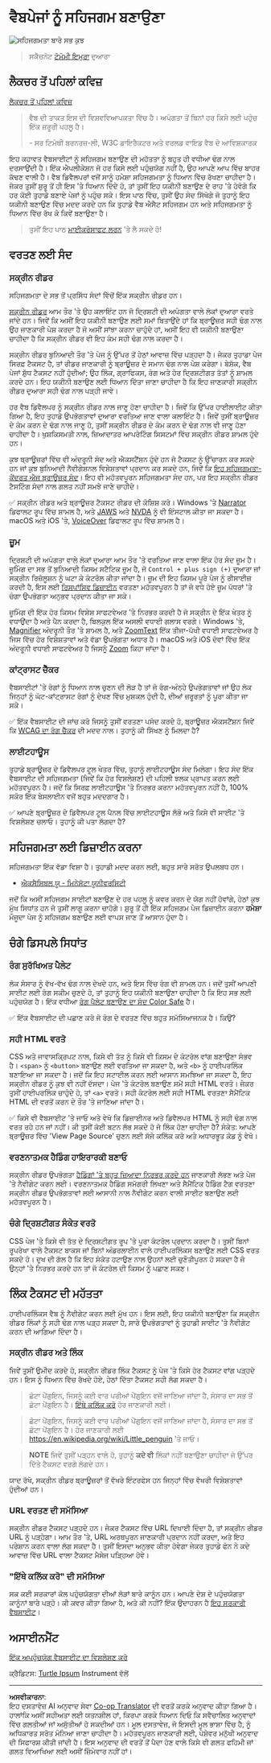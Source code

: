 <!--
CO_OP_TRANSLATOR_METADATA:
{
  "original_hash": "f0c88c3e2cefa8952d356f802b1e47ca",
  "translation_date": "2025-08-28T22:36:56+00:00",
  "source_file": "1-getting-started-lessons/3-accessibility/README.md",
  "language_code": "pa"
}
-->
# ਵੈਬਪੇਜਾਂ ਨੂੰ ਸਹਿਜਗਮ ਬਣਾਉਣਾ

![ਸਹਿਜਗਮਤਾ ਬਾਰੇ ਸਭ ਕੁਝ](../../../../translated_images/webdev101-a11y.8ef3025c858d897a403a1a42c0897c76e11b724d9a8a0c0578dd4316f7507622.pa.png)
> ਸਕੈਚਨੋਟ [ਟੋਮੋਮੀ ਇਮੁਰਾ](https://twitter.com/girlie_mac) ਦੁਆਰਾ

## ਲੈਕਚਰ ਤੋਂ ਪਹਿਲਾਂ ਕਵਿਜ਼
[ਲੈਕਚਰ ਤੋਂ ਪਹਿਲਾਂ ਕਵਿਜ਼](https://ff-quizzes.netlify.app/web/)

> ਵੈਬ ਦੀ ਤਾਕਤ ਇਸ ਦੀ ਵਿਸ਼ਵਵਿਆਪਕਤਾ ਵਿੱਚ ਹੈ। ਅਪੰਗਤਾ ਤੋਂ ਬਿਨਾਂ ਹਰ ਕਿਸੇ ਲਈ ਪਹੁੰਚ ਇੱਕ ਜ਼ਰੂਰੀ ਪਹਲੂ ਹੈ।
>
> \- ਸਰ ਟਿਮੋਥੀ ਬਰਨਰਜ਼-ਲੀ, W3C ਡਾਇਰੈਕਟਰ ਅਤੇ ਵਰਲਡ ਵਾਇਡ ਵੈਬ ਦੇ ਆਵਿਸ਼ਕਾਰਕ

ਇਹ ਕਹਾਵਤ ਵੈਬਸਾਈਟਾਂ ਨੂੰ ਸਹਿਜਗਮ ਬਣਾਉਣ ਦੀ ਮਹੱਤਤਾ ਨੂੰ ਬਹੁਤ ਹੀ ਵਧੀਆ ਢੰਗ ਨਾਲ ਦਰਸਾਉਂਦੀ ਹੈ। ਇੱਕ ਐਪਲੀਕੇਸ਼ਨ ਜੋ ਹਰ ਕਿਸੇ ਲਈ ਪਹੁੰਚਯੋਗ ਨਹੀਂ ਹੈ, ਉਹ ਆਪਣੇ ਆਪ ਵਿੱਚ ਬਾਹਰ ਕੱਢਣ ਵਾਲੀ ਹੈ। ਵੈਬ ਡਿਵੈਲਪਰਾਂ ਵਜੋਂ ਸਾਨੂੰ ਹਮੇਸ਼ਾ ਸਹਿਜਗਮਤਾ ਨੂੰ ਧਿਆਨ ਵਿੱਚ ਰੱਖਣਾ ਚਾਹੀਦਾ ਹੈ। ਜੇਕਰ ਤੁਸੀਂ ਸ਼ੁਰੂ ਤੋਂ ਹੀ ਇਸ 'ਤੇ ਧਿਆਨ ਦਿੰਦੇ ਹੋ, ਤਾਂ ਤੁਸੀਂ ਇਹ ਯਕੀਨੀ ਬਣਾਉਣ ਦੇ ਰਾਹ 'ਤੇ ਹੋਵੋਗੇ ਕਿ ਹਰ ਕੋਈ ਤੁਹਾਡੇ ਬਣਾਏ ਪੇਜਾਂ ਨੂੰ ਪਹੁੰਚ ਸਕੇ। ਇਸ ਪਾਠ ਵਿੱਚ, ਤੁਸੀਂ ਉਹ ਸੰਦ ਸਿੱਖੋਗੇ ਜੋ ਤੁਹਾਨੂੰ ਇਹ ਯਕੀਨੀ ਬਣਾਉਣ ਵਿੱਚ ਮਦਦ ਕਰਦੇ ਹਨ ਕਿ ਤੁਹਾਡੇ ਵੈਬ ਐਸੈਟ ਸਹਿਜਗਮ ਹਨ ਅਤੇ ਸਹਿਜਗਮਤਾ ਨੂੰ ਧਿਆਨ ਵਿੱਚ ਰੱਖ ਕੇ ਕਿਵੇਂ ਬਣਾਉਣਾ ਹੈ।

> ਤੁਸੀਂ ਇਹ ਪਾਠ [ਮਾਈਕਰੋਸਾਫਟ ਲਰਨ](https://docs.microsoft.com/learn/modules/web-development-101/accessibility/?WT.mc_id=academic-77807-sagibbon) 'ਤੇ ਲੈ ਸਕਦੇ ਹੋ!

## ਵਰਤਣ ਲਈ ਸੰਦ

### ਸਕ੍ਰੀਨ ਰੀਡਰ

ਸਹਿਜਗਮਤਾ ਦੇ ਸਭ ਤੋਂ ਪ੍ਰਸਿੱਧ ਸੰਦਾਂ ਵਿੱਚੋਂ ਇੱਕ ਸਕ੍ਰੀਨ ਰੀਡਰ ਹਨ।

[ਸਕ੍ਰੀਨ ਰੀਡਰ](https://en.wikipedia.org/wiki/Screen_reader) ਆਮ ਤੌਰ 'ਤੇ ਉਹ ਕਲਾਇੰਟ ਹਨ ਜੋ ਦ੍ਰਿਸ਼ਟੀ ਦੀ ਅਪੰਗਤਾ ਵਾਲੇ ਲੋਕਾਂ ਦੁਆਰਾ ਵਰਤੇ ਜਾਂਦੇ ਹਨ। ਜਿਵੇਂ ਕਿ ਅਸੀਂ ਇਹ ਯਕੀਨੀ ਬਣਾਉਣ ਲਈ ਸਮਾਂ ਬਿਤਾਉਂਦੇ ਹਾਂ ਕਿ ਬ੍ਰਾਊਜ਼ਰ ਸਹੀ ਢੰਗ ਨਾਲ ਉਹ ਜਾਣਕਾਰੀ ਪੇਸ਼ ਕਰਦਾ ਹੈ ਜੋ ਅਸੀਂ ਸਾਂਝਾ ਕਰਨਾ ਚਾਹੁੰਦੇ ਹਾਂ, ਅਸੀਂ ਇਹ ਵੀ ਯਕੀਨੀ ਬਣਾਉਣਾ ਚਾਹੀਦਾ ਹੈ ਕਿ ਸਕ੍ਰੀਨ ਰੀਡਰ ਵੀ ਇਹ ਕੰਮ ਸਹੀ ਢੰਗ ਨਾਲ ਕਰਦਾ ਹੈ।

ਸਕ੍ਰੀਨ ਰੀਡਰ ਬੁਨਿਆਦੀ ਤੌਰ 'ਤੇ ਪੇਜ ਨੂੰ ਉੱਪਰ ਤੋਂ ਹੇਠਾਂ ਆਵਾਜ਼ ਵਿੱਚ ਪੜ੍ਹਦਾ ਹੈ। ਜੇਕਰ ਤੁਹਾਡਾ ਪੇਜ ਸਿਰਫ਼ ਟੈਕਸਟ ਹੈ, ਤਾਂ ਰੀਡਰ ਜਾਣਕਾਰੀ ਨੂੰ ਬ੍ਰਾਊਜ਼ਰ ਦੇ ਸਮਾਨ ਢੰਗ ਨਾਲ ਪੇਸ਼ ਕਰੇਗਾ। ਬੇਸ਼ੱਕ, ਵੈਬ ਪੇਜਾਂ ਸ਼ੁੱਧ ਟੈਕਸਟ ਨਹੀਂ ਹੁੰਦੀਆਂ; ਉਹ ਲਿੰਕ, ਗ੍ਰਾਫਿਕਸ, ਰੰਗ ਅਤੇ ਹੋਰ ਦ੍ਰਿਸ਼ਟੀਗਤ ਤੱਤਾਂ ਨੂੰ ਸ਼ਾਮਲ ਕਰਦੇ ਹਨ। ਇਹ ਯਕੀਨੀ ਬਣਾਉਣ ਲਈ ਧਿਆਨ ਦਿੱਤਾ ਜਾਣਾ ਚਾਹੀਦਾ ਹੈ ਕਿ ਇਹ ਜਾਣਕਾਰੀ ਸਕ੍ਰੀਨ ਰੀਡਰ ਦੁਆਰਾ ਸਹੀ ਢੰਗ ਨਾਲ ਪੜ੍ਹੀ ਜਾਵੇ।

ਹਰ ਵੈਬ ਡਿਵੈਲਪਰ ਨੂੰ ਸਕ੍ਰੀਨ ਰੀਡਰ ਨਾਲ ਜਾਣੂ ਹੋਣਾ ਚਾਹੀਦਾ ਹੈ। ਜਿਵੇਂ ਕਿ ਉੱਪਰ ਹਾਈਲਾਈਟ ਕੀਤਾ ਗਿਆ ਹੈ, ਇਹ ਤੁਹਾਡੇ ਉਪਭੋਗਤਾਵਾਂ ਦੁਆਰਾ ਵਰਤਿਆ ਜਾਣ ਵਾਲਾ ਕਲਾਇੰਟ ਹੈ। ਜਿਵੇਂ ਤੁਸੀਂ ਬ੍ਰਾਊਜ਼ਰ ਦੇ ਕੰਮ ਕਰਨ ਦੇ ਢੰਗ ਨਾਲ ਜਾਣੂ ਹੋ, ਤੁਸੀਂ ਸਕ੍ਰੀਨ ਰੀਡਰ ਦੇ ਕੰਮ ਕਰਨ ਦੇ ਢੰਗ ਨਾਲ ਵੀ ਜਾਣੂ ਹੋਣਾ ਚਾਹੀਦਾ ਹੈ। ਖੁਸ਼ਕਿਸਮਤੀ ਨਾਲ, ਜ਼ਿਆਦਾਤਰ ਆਪਰੇਟਿੰਗ ਸਿਸਟਮਾਂ ਵਿੱਚ ਸਕ੍ਰੀਨ ਰੀਡਰ ਸ਼ਾਮਲ ਹੁੰਦੇ ਹਨ।

ਕੁਝ ਬ੍ਰਾਊਜ਼ਰਾਂ ਵਿੱਚ ਵੀ ਅੰਦਰੂਨੀ ਸੰਦ ਅਤੇ ਐਕਸਟੈਂਸ਼ਨ ਹੁੰਦੇ ਹਨ ਜੋ ਟੈਕਸਟ ਨੂੰ ਉੱਚਾਰਨ ਕਰ ਸਕਦੇ ਹਨ ਜਾਂ ਕੁਝ ਬੁਨਿਆਦੀ ਨੈਵੀਗੇਸ਼ਨਲ ਵਿਸ਼ੇਸ਼ਤਾਵਾਂ ਪ੍ਰਦਾਨ ਕਰ ਸਕਦੇ ਹਨ, ਜਿਵੇਂ ਕਿ [ਇਹ ਸਹਿਜਗਮਤਾ-ਕੇਂਦਰਤ ਐਜ ਬ੍ਰਾਊਜ਼ਰ ਸੰਦ](https://support.microsoft.com/help/4000734/microsoft-edge-accessibility-features)। ਇਹ ਵੀ ਮਹੱਤਵਪੂਰਨ ਸਹਿਜਗਮਤਾ ਸੰਦ ਹਨ, ਪਰ ਇਹ ਸਕ੍ਰੀਨ ਰੀਡਰ ਟੈਸਟਿੰਗ ਸੰਦਾਂ ਨਾਲ ਗਲਤ ਨਹੀਂ ਸਮਝੇ ਜਾਣੇ ਚਾਹੀਦੇ।

✅ ਸਕ੍ਰੀਨ ਰੀਡਰ ਅਤੇ ਬ੍ਰਾਊਜ਼ਰ ਟੈਕਸਟ ਰੀਡਰ ਦੀ ਕੋਸ਼ਿਸ਼ ਕਰੋ। Windows 'ਤੇ [Narrator](https://support.microsoft.com/windows/complete-guide-to-narrator-e4397a0d-ef4f-b386-d8ae-c172f109bdb1/?WT.mc_id=academic-77807-sagibbon) ਡਿਫਾਲਟ ਰੂਪ ਵਿੱਚ ਸ਼ਾਮਲ ਹੈ, ਅਤੇ [JAWS](https://webaim.org/articles/jaws/) ਅਤੇ [NVDA](https://www.nvaccess.org/about-nvda/) ਨੂੰ ਵੀ ਇੰਸਟਾਲ ਕੀਤਾ ਜਾ ਸਕਦਾ ਹੈ। macOS ਅਤੇ iOS 'ਤੇ, [VoiceOver](https://support.apple.com/guide/voiceover/welcome/10) ਡਿਫਾਲਟ ਰੂਪ ਵਿੱਚ ਸ਼ਾਮਲ ਹੈ।

### ਜ਼ੂਮ

ਦ੍ਰਿਸ਼ਟੀ ਦੀ ਅਪੰਗਤਾ ਵਾਲੇ ਲੋਕਾਂ ਦੁਆਰਾ ਆਮ ਤੌਰ 'ਤੇ ਵਰਤਿਆ ਜਾਣ ਵਾਲਾ ਇੱਕ ਹੋਰ ਸੰਦ ਜ਼ੂਮ ਹੈ। ਜ਼ੂਮਿੰਗ ਦਾ ਸਭ ਤੋਂ ਬੁਨਿਆਦੀ ਕਿਸਮ ਸਟੈਟਿਕ ਜ਼ੂਮ ਹੈ, ਜੋ `Control + plus sign (+)` ਦੁਆਰਾ ਜਾਂ ਸਕ੍ਰੀਨ ਰਿਜ਼ੋਲੂਸ਼ਨ ਨੂੰ ਘਟਾ ਕੇ ਕੰਟਰੋਲ ਕੀਤਾ ਜਾਂਦਾ ਹੈ। ਜ਼ੂਮ ਦੀ ਇਹ ਕਿਸਮ ਪੂਰੇ ਪੇਜ ਨੂੰ ਰੀਸਾਈਜ਼ ਕਰਦੀ ਹੈ, ਇਸ ਲਈ [ਰਿਸਪਾਂਸਿਵ ਡਿਜ਼ਾਈਨ](https://developer.mozilla.org/docs/Learn/CSS/CSS_layout/Responsive_Design) ਵਰਤਣਾ ਮਹੱਤਵਪੂਰਨ ਹੈ ਤਾਂ ਜੋ ਵਧੇ ਹੋਏ ਜ਼ੂਮ ਪੱਧਰਾਂ 'ਤੇ ਚੰਗਾ ਉਪਭੋਗਤਾ ਅਨੁਭਵ ਪ੍ਰਦਾਨ ਕੀਤਾ ਜਾ ਸਕੇ।

ਜ਼ੂਮਿੰਗ ਦੀ ਇੱਕ ਹੋਰ ਕਿਸਮ ਵਿਸ਼ੇਸ਼ ਸਾਫਟਵੇਅਰ 'ਤੇ ਨਿਰਭਰ ਕਰਦੀ ਹੈ ਜੋ ਸਕ੍ਰੀਨ ਦੇ ਇੱਕ ਖੇਤਰ ਨੂੰ ਵਧਾਉਂਦਾ ਹੈ ਅਤੇ ਪੈਨ ਕਰਦਾ ਹੈ, ਬਿਲਕੁਲ ਇੱਕ ਅਸਲੀ ਵਧਾਈ ਗਲਾਸ ਵਰਗੇ। Windows 'ਤੇ, [Magnifier](https://support.microsoft.com/windows/use-magnifier-to-make-things-on-the-screen-easier-to-see-414948ba-8b1c-d3bd-8615-0e5e32204198) ਅੰਦਰੂਨੀ ਤੌਰ 'ਤੇ ਸ਼ਾਮਲ ਹੈ, ਅਤੇ [ZoomText](https://www.freedomscientific.com/training/zoomtext/getting-started/) ਇੱਕ ਤੀਜਾ-ਪੱਖੀ ਵਧਾਈ ਸਾਫਟਵੇਅਰ ਹੈ ਜਿਸ ਵਿੱਚ ਹੋਰ ਵਿਸ਼ੇਸ਼ਤਾਵਾਂ ਅਤੇ ਵੱਡਾ ਉਪਭੋਗਤਾ ਅਧਾਰ ਹੈ। macOS ਅਤੇ iOS ਦੋਵਾਂ ਵਿੱਚ ਇੱਕ ਅੰਦਰੂਨੀ ਵਧਾਈ ਸਾਫਟਵੇਅਰ ਹੈ ਜਿਸਨੂੰ [Zoom](https://www.apple.com/accessibility/mac/vision/) ਕਿਹਾ ਜਾਂਦਾ ਹੈ।

### ਕਾਂਟ੍ਰਾਸਟ ਚੈੱਕਰ

ਵੈਬਸਾਈਟਾਂ 'ਤੇ ਰੰਗਾਂ ਨੂੰ ਧਿਆਨ ਨਾਲ ਚੁਣਨ ਦੀ ਲੋੜ ਹੈ ਤਾਂ ਜੋ ਰੰਗ-ਅੰਨ੍ਹੇ ਉਪਭੋਗਤਾਵਾਂ ਜਾਂ ਉਹ ਲੋਕ ਜਿਨ੍ਹਾਂ ਨੂੰ ਘੱਟ-ਕਾਂਟ੍ਰਾਸਟ ਰੰਗਾਂ ਨੂੰ ਦੇਖਣ ਵਿੱਚ ਮੁਸ਼ਕਲ ਹੁੰਦੀ ਹੈ, ਦੀਆਂ ਜ਼ਰੂਰਤਾਂ ਨੂੰ ਪੂਰਾ ਕੀਤਾ ਜਾ ਸਕੇ।

✅ ਇੱਕ ਵੈਬਸਾਈਟ ਦੀ ਜਾਂਚ ਕਰੋ ਜਿਸਨੂੰ ਤੁਸੀਂ ਵਰਤਣਾ ਪਸੰਦ ਕਰਦੇ ਹੋ, ਬ੍ਰਾਊਜ਼ਰ ਐਕਸਟੈਂਸ਼ਨ ਜਿਵੇਂ ਕਿ [WCAG ਦਾ ਰੰਗ ਚੈੱਕਰ](https://microsoftedge.microsoft.com/addons/detail/wcag-color-contrast-check/idahaggnlnekelhgplklhfpchbfdmkjp?hl=en-US&WT.mc_id=academic-77807-sagibbon) ਦੀ ਮਦਦ ਨਾਲ। ਤੁਹਾਨੂੰ ਕੀ ਸਿੱਖਣ ਨੂੰ ਮਿਲਦਾ ਹੈ?

### ਲਾਈਟਹਾਊਸ

ਤੁਹਾਡੇ ਬ੍ਰਾਊਜ਼ਰ ਦੇ ਡਿਵੈਲਪਰ ਟੂਲ ਖੇਤਰ ਵਿੱਚ, ਤੁਹਾਨੂੰ ਲਾਈਟਹਾਊਸ ਸੰਦ ਮਿਲੇਗਾ। ਇਹ ਸੰਦ ਇੱਕ ਵੈਬਸਾਈਟ ਦੀ ਸਹਿਜਗਮਤਾ (ਜਿਵੇਂ ਕਿ ਹੋਰ ਵਿਸ਼ਲੇਸ਼ਣ) ਦੀ ਪਹਿਲੀ ਝਲਕ ਪ੍ਰਾਪਤ ਕਰਨ ਲਈ ਮਹੱਤਵਪੂਰਨ ਹੈ। ਜਦੋਂ ਕਿ ਸਿਰਫ਼ ਲਾਈਟਹਾਊਸ 'ਤੇ ਨਿਰਭਰ ਕਰਨਾ ਮਹੱਤਵਪੂਰਨ ਨਹੀਂ ਹੈ, 100% ਸਕੋਰ ਇੱਕ ਬੇਸਲਾਈਨ ਵਜੋਂ ਬਹੁਤ ਮਦਦਗਾਰ ਹੈ।

✅ ਆਪਣੇ ਬ੍ਰਾਊਜ਼ਰ ਦੇ ਡਿਵੈਲਪਰ ਟੂਲ ਪੈਨਲ ਵਿੱਚ ਲਾਈਟਹਾਊਸ ਲੱਭੋ ਅਤੇ ਕਿਸੇ ਵੀ ਸਾਈਟ 'ਤੇ ਵਿਸ਼ਲੇਸ਼ਣ ਚਲਾਓ। ਤੁਹਾਨੂੰ ਕੀ ਪਤਾ ਲੱਗਦਾ ਹੈ?

## ਸਹਿਜਗਮਤਾ ਲਈ ਡਿਜ਼ਾਈਨ ਕਰਨਾ

ਸਹਿਜਗਮਤਾ ਇੱਕ ਵੱਡਾ ਵਿਸ਼ਾ ਹੈ। ਤੁਹਾਡੀ ਮਦਦ ਕਰਨ ਲਈ, ਬਹੁਤ ਸਾਰੇ ਸਰੋਤ ਉਪਲਬਧ ਹਨ।

- [ਐਕਸੈਸਿਬਲ ਯੂ - ਮਿਨੇਸੋਟਾ ਯੂਨੀਵਰਸਿਟੀ](https://accessibility.umn.edu/your-role/web-developers)

ਜਦੋਂ ਕਿ ਅਸੀਂ ਸਹਿਜਗਮ ਸਾਈਟਾਂ ਬਣਾਉਣ ਦੇ ਹਰ ਪਹਲੂ ਨੂੰ ਕਵਰ ਕਰਨ ਦੇ ਯੋਗ ਨਹੀਂ ਹੋਵਾਂਗੇ, ਹੇਠਾਂ ਕੁਝ ਮੁੱਖ ਸਿਧਾਂਤ ਹਨ ਜੋ ਤੁਸੀਂ ਲਾਗੂ ਕਰਨਾ ਚਾਹੋਗੇ। ਸ਼ੁਰੂ ਤੋਂ ਹੀ ਇੱਕ ਸਹਿਜਗਮ ਪੇਜ ਡਿਜ਼ਾਈਨ ਕਰਨਾ **ਹਮੇਸ਼ਾ** ਮੌਜੂਦਾ ਪੇਜ ਨੂੰ ਸਹਿਜਗਮ ਬਣਾਉਣ ਲਈ ਵਾਪਸ ਜਾਣ ਤੋਂ ਆਸਾਨ ਹੁੰਦਾ ਹੈ।

## ਚੰਗੇ ਡਿਸਪਲੇ ਸਿਧਾਂਤ

### ਰੰਗ ਸੁਰੱਖਿਅਤ ਪੈਲੇਟ

ਲੋਕ ਸੰਸਾਰ ਨੂੰ ਵੱਖ-ਵੱਖ ਢੰਗ ਨਾਲ ਦੇਖਦੇ ਹਨ, ਅਤੇ ਇਸ ਵਿੱਚ ਰੰਗ ਵੀ ਸ਼ਾਮਲ ਹਨ। ਜਦੋਂ ਤੁਸੀਂ ਆਪਣੀ ਸਾਈਟ ਲਈ ਰੰਗ ਸਕੀਮ ਚੁਣਦੇ ਹੋ, ਤਾਂ ਤੁਹਾਨੂੰ ਇਹ ਯਕੀਨੀ ਬਣਾਉਣਾ ਚਾਹੀਦਾ ਹੈ ਕਿ ਇਹ ਸਭ ਲਈ ਪਹੁੰਚਯੋਗ ਹੈ। ਇੱਕ ਵਧੀਆ [ਰੰਗ ਪੈਲੇਟ ਬਣਾਉਣ ਦਾ ਸੰਦ Color Safe](http://colorsafe.co/) ਹੈ।

✅ ਇੱਕ ਵੈਬਸਾਈਟ ਦੀ ਪਛਾਣ ਕਰੋ ਜੋ ਰੰਗ ਦੇ ਵਰਤਣ ਵਿੱਚ ਬਹੁਤ ਸਮੱਸਿਆਜਨਕ ਹੈ। ਕਿਉਂ?

### ਸਹੀ HTML ਵਰਤੋ

CSS ਅਤੇ ਜਾਵਾਸਕ੍ਰਿਪਟ ਨਾਲ, ਕਿਸੇ ਵੀ ਤੱਤ ਨੂੰ ਕਿਸੇ ਵੀ ਕਿਸਮ ਦੇ ਕੰਟਰੋਲ ਵਾਂਗ ਬਣਾਉਣਾ ਸੰਭਵ ਹੈ। `<span>` ਨੂੰ `<button>` ਬਣਾਉਣ ਲਈ ਵਰਤਿਆ ਜਾ ਸਕਦਾ ਹੈ, ਅਤੇ `<b>` ਨੂੰ ਹਾਈਪਰਲਿੰਕ ਬਣਾਇਆ ਜਾ ਸਕਦਾ ਹੈ। ਜਦੋਂ ਕਿ ਇਹ ਸਟਾਈਲ ਕਰਨ ਲਈ ਆਸਾਨ ਸਮਝਿਆ ਜਾ ਸਕਦਾ ਹੈ, ਇਹ ਸਕ੍ਰੀਨ ਰੀਡਰ ਨੂੰ ਕੁਝ ਵੀ ਨਹੀਂ ਦੱਸਦਾ। ਪੇਜ 'ਤੇ ਕੰਟਰੋਲ ਬਣਾਉਣ ਸਮੇਂ ਸਹੀ HTML ਵਰਤੋ। ਜੇਕਰ ਤੁਸੀਂ ਹਾਈਪਰਲਿੰਕ ਚਾਹੁੰਦੇ ਹੋ, ਤਾਂ `<a>` ਵਰਤੋ। ਸਹੀ ਕੰਟਰੋਲ ਲਈ ਸਹੀ HTML ਵਰਤਣਾ ਸੈਮੈਂਟਿਕ HTML ਦੀ ਵਰਤੋਂ ਕਰਨ ਦੇ ਤੌਰ 'ਤੇ ਜਾਣਿਆ ਜਾਂਦਾ ਹੈ।

✅ ਕਿਸੇ ਵੀ ਵੈਬਸਾਈਟ 'ਤੇ ਜਾਓ ਅਤੇ ਵੇਖੋ ਕਿ ਡਿਜ਼ਾਈਨਰ ਅਤੇ ਡਿਵੈਲਪਰ HTML ਨੂੰ ਸਹੀ ਢੰਗ ਨਾਲ ਵਰਤ ਰਹੇ ਹਨ ਜਾਂ ਨਹੀਂ। ਕੀ ਤੁਸੀਂ ਕੋਈ ਬਟਨ ਲੱਭ ਸਕਦੇ ਹੋ ਜੋ ਲਿੰਕ ਹੋਣਾ ਚਾਹੀਦਾ ਹੈ? ਸੰਕੇਤ: ਆਪਣੇ ਬ੍ਰਾਊਜ਼ਰ ਵਿੱਚ 'View Page Source' ਚੁਣਨ ਲਈ ਸੱਜੇ ਕਲਿੱਕ ਕਰੋ ਅਤੇ ਅਧਾਰਭੂਤ ਕੋਡ ਨੂੰ ਵੇਖੋ।

### ਵਰਣਨਾਤਮਕ ਹੈਡਿੰਗ ਹਾਇਰਾਰਕੀ ਬਣਾਓ

ਸਕ੍ਰੀਨ ਰੀਡਰ ਉਪਭੋਗਤਾ [ਹੈਡਿੰਗਾਂ 'ਤੇ ਬਹੁਤ ਜ਼ਿਆਦਾ ਨਿਰਭਰ ਕਰਦੇ ਹਨ](https://webaim.org/projects/screenreadersurvey8/#finding) ਜਾਣਕਾਰੀ ਲੱਭਣ ਅਤੇ ਪੇਜ 'ਤੇ ਨੈਵੀਗੇਟ ਕਰਨ ਲਈ। ਵਰਣਨਾਤਮਕ ਹੈਡਿੰਗ ਸਮੱਗਰੀ ਲਿਖਣਾ ਅਤੇ ਸੈਮੈਂਟਿਕ ਹੈਡਿੰਗ ਟੈਗ ਵਰਤਣਾ ਸਕ੍ਰੀਨ ਰੀਡਰ ਉਪਭੋਗਤਾਵਾਂ ਲਈ ਆਸਾਨੀ ਨਾਲ ਨੈਵੀਗੇਟ ਕਰਨ ਵਾਲੀ ਸਾਈਟ ਬਣਾਉਣ ਲਈ ਮਹੱਤਵਪੂਰਨ ਹੈ।

### ਚੰਗੇ ਦ੍ਰਿਸ਼ਟੀਗਤ ਸੰਕੇਤ ਵਰਤੋ

CSS ਪੇਜ 'ਤੇ ਕਿਸੇ ਵੀ ਤੱਤ ਦੇ ਦ੍ਰਿਸ਼ਟੀਗਤ ਰੂਪ 'ਤੇ ਪੂਰਾ ਕੰਟਰੋਲ ਪ੍ਰਦਾਨ ਕਰਦਾ ਹੈ। ਤੁਸੀਂ ਬਿਨਾਂ ਰੂਪਰੇਖਾ ਵਾਲੇ ਟੈਕਸਟ ਬਾਕਸ ਜਾਂ ਬਿਨਾਂ ਅੰਡਰਲਾਈਨ ਵਾਲੇ ਹਾਈਪਰਲਿੰਕਸ ਬਣਾਉਣ ਲਈ CSS ਵਰਤ ਸਕਦੇ ਹੋ। ਦੁਖ ਦੀ ਗੱਲ ਹੈ ਕਿ ਇਹ ਸੰਕੇਤ ਹਟਾਉਣ ਨਾਲ ਉਹਨਾਂ ਲਈ ਚੁਣੌਤੀਪੂਰਨ ਹੋ ਸਕਦਾ ਹੈ ਜੋ ਉਨ੍ਹਾਂ 'ਤੇ ਨਿਰਭਰ ਕਰਦੇ ਹਨ ਤਾਂ ਜੋ ਕੰਟਰੋਲ ਦੀ ਕਿਸਮ ਨੂੰ ਪਛਾਣ ਸਕਣ।

## ਲਿੰਕ ਟੈਕਸਟ ਦੀ ਮਹੱਤਤਾ

ਹਾਈਪਰਲਿੰਕਸ ਵੈਬ ਨੂੰ ਨੈਵੀਗੇਟ ਕਰਨ ਲਈ ਮੁੱਖ ਹਨ। ਇਸ ਲਈ, ਇਹ ਯਕੀਨੀ ਬਣਾਉਣਾ ਕਿ ਸਕ੍ਰੀਨ ਰੀਡਰ ਲਿੰਕਾਂ ਨੂੰ ਸਹੀ ਢੰਗ ਨਾਲ ਪੜ੍ਹ ਸਕਦਾ ਹੈ, ਸਾਰੇ ਉਪਭੋਗਤਾਵਾਂ ਨੂੰ ਤੁਹਾਡੀ ਸਾਈਟ 'ਤੇ ਨੈਵੀਗੇਟ ਕਰਨ ਦੀ ਆਗਿਆ ਦਿੰਦਾ ਹੈ।

### ਸਕ੍ਰੀਨ ਰੀਡਰ ਅਤੇ ਲਿੰਕ

ਜਿਵੇਂ ਤੁਸੀਂ ਉਮੀਦ ਕਰਦੇ ਹੋ, ਸਕ੍ਰੀਨ ਰੀਡਰ ਲਿੰਕ ਟੈਕਸਟ ਨੂੰ ਪੇਜ 'ਤੇ ਕਿਸੇ ਹੋਰ ਟੈਕਸਟ ਵਾਂਗ ਪੜ੍ਹਦੇ ਹਨ। ਇਸ ਨੂੰ ਧਿਆਨ ਵਿੱਚ ਰੱਖਦੇ ਹੋਏ, ਹੇਠਾਂ ਦਿੱਤਾ ਟੈਕਸਟ ਸਹੀ ਲੱਗ ਸਕਦਾ ਹੈ।

> ਛੋਟਾ ਪੇਂਗੁਇਨ, ਜਿਸਨੂੰ ਕਈ ਵਾਰ ਪਰੀਆਂ ਪੇਂਗੁਇਨ ਵਜੋਂ ਜਾਣਿਆ ਜਾਂਦਾ ਹੈ, ਸੰਸਾਰ ਦਾ ਸਭ ਤੋਂ ਛੋਟਾ ਪੇਂਗੁਇਨ ਹੈ। [ਇੱਥੇ ਕਲਿੱਕ ਕਰੋ](https://en.wikipedia.org/wiki/Little_penguin) ਹੋਰ ਜਾਣਕਾਰੀ ਲਈ।

> ਛੋਟਾ ਪੇਂਗੁਇਨ, ਜਿਸਨੂੰ ਕਈ ਵਾਰ ਪਰੀਆਂ ਪੇਂਗੁਇਨ ਵਜੋਂ ਜਾਣਿਆ ਜਾਂਦਾ ਹੈ, ਸੰਸਾਰ ਦਾ ਸਭ ਤੋਂ ਛੋਟਾ ਪੇਂਗੁਇਨ ਹੈ। ਹੋਰ ਜਾਣਕਾਰੀ ਲਈ https://en.wikipedia.org/wiki/Little_penguin 'ਤੇ ਜਾਓ।

> **NOTE** ਜਿਵੇਂ ਤੁਸੀਂ ਪੜ੍ਹਨ ਵਾਲੇ ਹੋ, ਤੁਹਾਨੂੰ **ਕਦੇ ਵੀ** ਲਿੰਕਾਂ ਨਹੀਂ ਬਣਾਉਣਾ ਚਾਹੀਦਾ ਜੋ ਉੱਪਰ ਦਿੱਤੇ ਟੈਕਸਟ ਵਰਗੇ ਲੱਗਦੇ ਹਨ।

ਯਾਦ ਰੱਖੋ, ਸਕ੍ਰੀਨ ਰੀਡਰ ਬ੍ਰਾਊਜ਼ਰਾਂ ਤੋਂ ਵੱਖਰੇ ਇੰਟਰਫੇਸ ਹਨ ਜਿਨ੍ਹਾਂ ਵਿੱਚ ਵੱਖਰੀ ਵਿਸ਼ੇਸ਼ਤਾਵਾਂ ਹੁੰਦੀਆਂ ਹਨ।

### URL ਵਰਤਣ ਦੀ ਸਮੱਸਿਆ

ਸਕ੍ਰੀਨ ਰੀਡਰ ਟੈਕਸਟ ਪੜ੍ਹਦੇ ਹਨ। ਜੇਕਰ ਟੈਕਸਟ ਵਿੱਚ URL ਦਿਖਾਈ ਦਿੰਦਾ ਹੈ, ਤਾਂ ਸਕ੍ਰੀਨ ਰੀਡਰ URL ਨੂੰ ਪੜ੍ਹੇਗਾ। ਆਮ ਤੌਰ 'ਤੇ, URL ਅਰਥਪੂਰਨ ਜਾਣਕਾਰੀ ਪ੍ਰਦਾਨ ਨਹੀਂ ਕਰਦਾ, ਅਤੇ ਇਹ ਪਰੇਸ਼ਾਨ ਕਰਨ ਵਾਲਾ ਲੱਗ ਸਕਦਾ ਹੈ। ਤੁਸੀਂ ਇਸਦਾ ਅਨੁਭਵ ਕੀਤਾ ਹੋਵੇਗਾ ਜੇਕਰ ਤੁਹਾਡੇ ਫੋਨ ਨੇ ਕਦੇ ਆਵਾਜ਼ ਵਿੱਚ URL ਵਾਲਾ ਟੈਕਸਟ ਮੈਸੇਜ ਪੜ੍ਹਿਆ ਹੋਵੇ।

### "ਇੱਥੇ ਕਲਿੱਕ ਕਰੋ" ਦੀ ਸਮੱਸਿਆ

ਸਕ
ਕਈ ਸਰਕਾਰਾਂ ਕੋਲ ਪਹੁੰਚਯੋਗਤਾ ਦੀਆਂ ਲੋੜਾਂ ਬਾਰੇ ਕਾਨੂੰਨ ਹਨ। ਆਪਣੇ ਦੇਸ਼ ਦੇ ਪਹੁੰਚਯੋਗਤਾ ਕਾਨੂੰਨਾਂ ਬਾਰੇ ਪੜ੍ਹੋ। ਕੀ ਕਵਰ ਕੀਤਾ ਗਿਆ ਹੈ, ਅਤੇ ਕੀ ਨਹੀਂ? ਇੱਕ ਉਦਾਹਰਨ ਹੈ [ਇਹ ਸਰਕਾਰੀ ਵੈਬਸਾਈਟ](https://accessibility.blog.gov.uk/)।

## ਅਸਾਈਨਮੈਂਟ

[ਇੱਕ ਅਪਹੁੰਚਯੋਗ ਵੈਬਸਾਈਟ ਦਾ ਵਿਸ਼ਲੇਸ਼ਣ ਕਰੋ](assignment.md)

ਕ੍ਰੈਡਿਟਸ: [Turtle Ipsum](https://github.com/Instrument/semantic-html-sample) Instrument ਵੱਲੋਂ

---

**ਅਸਵੀਕਾਰਨਾ**:  
ਇਹ ਦਸਤਾਵੇਜ਼ AI ਅਨੁਵਾਦ ਸੇਵਾ [Co-op Translator](https://github.com/Azure/co-op-translator) ਦੀ ਵਰਤੋਂ ਕਰਕੇ ਅਨੁਵਾਦ ਕੀਤਾ ਗਿਆ ਹੈ। ਹਾਲਾਂਕਿ ਅਸੀਂ ਸਹੀਅਤਾ ਲਈ ਯਤਨਸ਼ੀਲ ਹਾਂ, ਕਿਰਪਾ ਕਰਕੇ ਧਿਆਨ ਦਿਓ ਕਿ ਸਵੈਚਾਲਿਤ ਅਨੁਵਾਦਾਂ ਵਿੱਚ ਗਲਤੀਆਂ ਜਾਂ ਅਸੁੱਤੀਆਂ ਹੋ ਸਕਦੀਆਂ ਹਨ। ਮੂਲ ਦਸਤਾਵੇਜ਼, ਜੋ ਇਸਦੀ ਮੂਲ ਭਾਸ਼ਾ ਵਿੱਚ ਹੈ, ਨੂੰ ਅਧਿਕਾਰਤ ਸਰੋਤ ਮੰਨਿਆ ਜਾਣਾ ਚਾਹੀਦਾ ਹੈ। ਮਹੱਤਵਪੂਰਨ ਜਾਣਕਾਰੀ ਲਈ, ਪੇਸ਼ੇਵਰ ਮਨੁੱਖੀ ਅਨੁਵਾਦ ਦੀ ਸਿਫਾਰਸ਼ ਕੀਤੀ ਜਾਂਦੀ ਹੈ। ਇਸ ਅਨੁਵਾਦ ਦੀ ਵਰਤੋਂ ਤੋਂ ਪੈਦਾ ਹੋਣ ਵਾਲੇ ਕਿਸੇ ਵੀ ਗਲਤ ਫਹਿਮੀ ਜਾਂ ਗਲਤ ਵਿਆਖਿਆ ਲਈ ਅਸੀਂ ਜ਼ਿੰਮੇਵਾਰ ਨਹੀਂ ਹਾਂ।